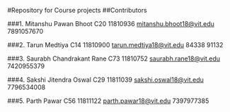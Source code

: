 #Repository for Course projects
##Contributors

###1. Mitanshu Pawan Bhoot  C20 
11810936
mitanshu.bhoot18@vit.edu 
7891057670

###2. Tarun Medtiya C14 
11810900
tarun.medtiya18@vit.edu
84338 91132

###3. Saurabh Chandrakant Rane C73
11810752
saurabh.rane18@vit.edu
7420955379

###4. Sakshi Jitendra Oswal C29 
11811039
sakshi.oswal18@vit.edu
7796534008

###5. Parth Pawar C56
11811122
parth.pawar18@vit.edu
7397977385
